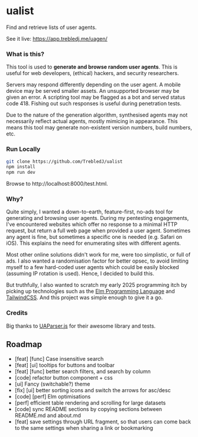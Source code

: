 # ualist
Find and retrieve lists of user agents.

See it live: https://app.trebledj.me/uagen/

### What is this?

This tool is used to **generate and browse random user agents**. This is useful for web developers, (ethical) hackers, and security researchers.

Servers may respond differently depending on the user agent. A mobile device may be served smaller assets. An unsupported browser may be given an error. A scripting tool may be flagged as a bot and served status code 418. Fishing out such responses is useful during penetration tests.

Due to the nature of the generation algorithm, synthesised agents may not necessarily reflect actual agents, mostly mimicing in appearance. This means this tool may generate non-existent version numbers, build numbers, etc.

### Run Locally

```sh
git clone https://github.com/TrebledJ/ualist
npm install
npm run dev
```

Browse to http://localhost:8000/test.html.

### Why?

Quite simply, I wanted a down-to-earth, feature-first, no-ads tool for generating and browsing user agents. During my pentesting engagements, I've encountered websites which offer no response to a minimal HTTP request, but return a full web page when provided a user agent. Sometimes any agent is fine, but sometimes a specific one is needed (e.g. Safari on iOS). This explains the need for enumerating sites with different agents.

Most other online solutions didn't work for me, were too simplistic, or full of ads. I also wanted a randomisation factor for better opsec, to avoid limiting myself to a few hard-coded user agents which could be easily blocked (assuming IP rotation is used). Hence, I decided to build this.

But truthfully, I also wanted to scratch my early 2025 programming itch by picking up technologies such as the [Elm Programming Language](https://elm-lang.org/) and [TailwindCSS](https://tailwindcss.com/). And this project was simple enough to give it a go.

### Credits

Big thanks to [UAParser.js](https://github.com/faisalman/ua-parser-js) for their awesome library and tests.

## Roadmap

- [feat] [func] Case insensitive search
- [feat] [ui] tooltips for buttons and toolbar
- [feat] [func] better search filters, and search by column
- [code] refactor button component + css
- [ui] Fancy (switchable?) theme
- [fix] [ui] better sorting icons and switch the arrows for asc/desc
- [code] [perf] Elm optimisations
- [perf] efficient table rendering and scrolling for large datasets
- [code] sync README sections by copying sections between README.md and about.md
- [feat] save settings through URL fragment, so that users can come back to the same settings when sharing a link or bookmarking
